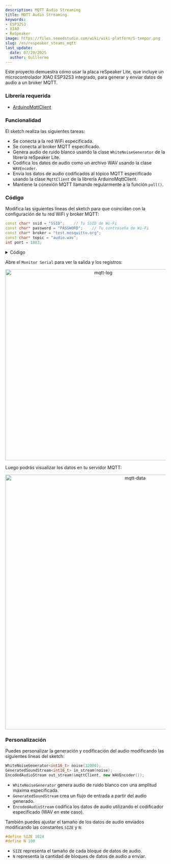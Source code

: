 ```yaml
---
description: MQTT Audio Streaming
title: MQTT Audio Streaming
keywords:
- ESP32S3
- XIAO
- ReSpeaker
image: https://files.seeedstudio.com/wiki/wiki-platform/S-tempor.png
slug: /es/respeaker_steams_mqtt
last_update:
  date: 07/20/2025
  author: Guillermo
---
```


Este proyecto demuestra cómo usar la placa reSpeaker Lite, que incluye un microcontrolador XIAO ESP32S3 integrado, para generar y enviar datos de audio a un broker MQTT.

### Librería requerida

* [ArduinoMqttClient](https://www.arduino.cc/reference/en/libraries/arduinomqttclient/)

### Funcionalidad

El sketch realiza las siguientes tareas:

* Se conecta a la red WiFi especificada.
* Se conecta al broker MQTT especificado.
* Genera audio de ruido blanco usando la clase `WhiteNoiseGenerator` de la librería reSpeaker Lite.
* Codifica los datos de audio como un archivo WAV usando la clase `WAVEncoder`.
* Envía los datos de audio codificados al tópico MQTT especificado usando la clase `MqttClient` de la librería ArduinoMqttClient.
* Mantiene la conexión MQTT llamando regularmente a la función `poll()`.

### Código

Modifica las siguientes líneas del sketch para que coincidan con la configuración de tu red WiFi y broker MQTT:

```cpp
const char* ssid = "SSID";    // Tu SSID de Wi-Fi
const char* password = "PASSWORD";    // Tu contraseña de Wi-Fi
const char* broker = "test.mosquitto.org"; 
const char* topic = "audio.wav";
int port = 1883;
```

<details>
<summary>Código</summary>

```cpp
#include "WiFi.h"
#include "ArduinoMqttClient.h"
#include "AudioTools.h"

#define SIZE 1024
#define N 100

// Comunicación
const char* ssid = "SSID";    // Tu SSID de Wi-Fi
const char* password = "PASSWORD";    // Tu contraseña de Wi-Fi
const char* broker = "test.mosquitto.org"; 
const char* topic = "audio.wav";
int port = 1883;
WiFiClient wifiClient;
MqttClient mqttClient(wifiClient);

// Audio
AudioInfo info(16000, 1, 32);
WhiteNoiseGenerator<int16_t> noise(32000);                        // Generador de ruido blanco con amplitud máxima de 32000
GeneratedSoundStream<int16_t> in_stream(noise);                   // Flujo generado desde el ruido
EncodedAudioStream out_stream(&mqttClient, new WAVEncoder());     // Codifica como archivo WAV
StreamCopy copier(out_stream, in_stream, SIZE);                   // Copia el audio al cliente MQTT

// Conexión WiFi
void connectWIFI() {
  Serial.print("Conectando a la red Wi-Fi: ");
  Serial.println(ssid);
  WiFi.begin(ssid, password);

  Serial.print("Conectando");
  while (WiFi.status() != WL_CONNECTED) {
    Serial.print('.');
    delay(1000);
  }

  Serial.println("¡Conectado a la red Wi-Fi!");
  Serial.println();  
}

// Conexión al servidor MQTT
void connectMQTT() {
  mqttClient.setId("reSpeaker");

  Serial.print("Conectando al broker MQTT: ");
  Serial.println(broker);

  if (!mqttClient.connect(broker, port)) {
    Serial.print("¡Conexión MQTT fallida! Código de error = ");
    Serial.println(mqttClient.connectError());
    stop();
  }

  Serial.println("¡Conectado al broker MQTT!");
  Serial.println();
}  

// Enviar audio al servidor MQTT
void sendMQTT() {
    out_stream.begin(info);
    mqttClient.beginMessage(topic, SIZE * N, true);
    copier.copyN(N);  // Copia 100 * 1024 bytes de audio
    mqttClient.endMessage();
}

void setup() {
  Serial.begin(115200);
  AudioLogger::instance().begin(Serial, AudioLogger::Info);

  connectWIFI();
  connectMQTT();

  noise.begin(info);
  in_stream.begin(info);

  sendMQTT();
}

void loop() {
  mqttClient.poll();
  delay(10000);
}
```

</details>

Abre el `Monitor Serial` para ver la salida y los registros:

<div align="center">
  <img src="https://files.seeedstudio.com/wiki/SenseCAP/respeaker/mqtt-log.png" alt="mqtt-log" width="600" />
</div>

Luego podrás visualizar los datos en tu servidor MQTT:

<div align="center">
  <img src="https://files.seeedstudio.com/wiki/SenseCAP/respeaker/mqtt-data.png" alt="mqtt-data" width="800" />
</div>

### Personalización

Puedes personalizar la generación y codificación del audio modificando las siguientes líneas del sketch:

```cpp
WhiteNoiseGenerator<int16_t> noise(32000);
GeneratedSoundStream<int16_t> in_stream(noise);
EncodedAudioStream out_stream(&mqttClient, new WAVEncoder());
```

* `WhiteNoiseGenerator` genera audio de ruido blanco con una amplitud máxima especificada.
* `GeneratedSoundStream` crea un flujo de entrada a partir del audio generado.
* `EncodedAudioStream` codifica los datos de audio utilizando el codificador especificado (WAV en este caso).

También puedes ajustar el tamaño de los datos de audio enviados modificando las constantes `SIZE` y `N`:

```cpp
#define SIZE 1024
#define N 100
```

* `SIZE` representa el tamaño de cada bloque de datos de audio.
* `N` representa la cantidad de bloques de datos de audio a enviar.
